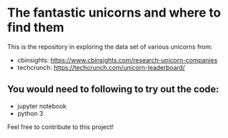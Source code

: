# The fantastic unicorns and where to find them

This is the repository in exploring the data set of various unicorns from:
* cbinsights: https://www.cbinsights.com/research-unicorn-companies
* techcrunch: https://techcrunch.com/unicorn-leaderboard/

## You would need to following to try out the code:
* jupyter notebook
* python 3

Feel free to contribute to this project!
